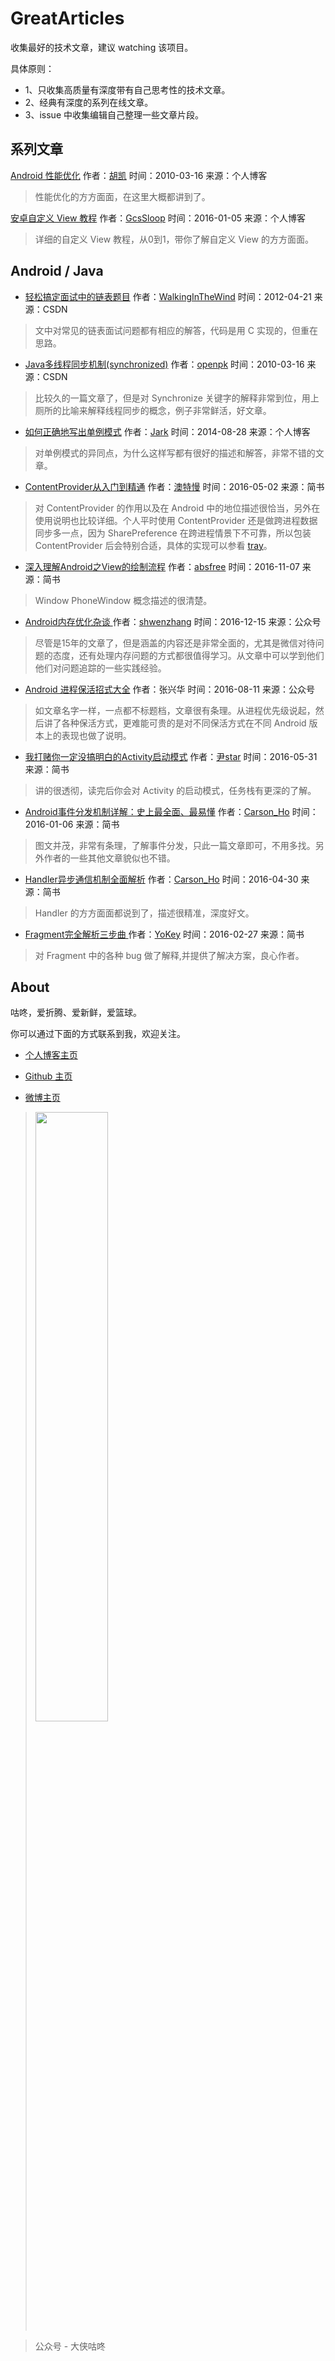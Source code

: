 # **GreatArticles**

收集最好的技术文章，建议 watching 该项目。

具体原则：

* 1、只收集高质量有深度带有自己思考性的技术文章。
* 2、经典有深度的系列在线文章。
* 3、issue 中收集编辑自己整理一些文章片段。

## 系列文章
[Android 性能优化](http://hukai.me/blog/categories/android-performance/)
 作者：[胡凯](http://hukai.me)  时间：2010-03-16  来源：个人博客

> 性能优化的方方面面，在这里大概都讲到了。


[安卓自定义 View 教程](http://www.gcssloop.com/customview/CustomViewIndex)
作者：[GcsSloop](http://www.gcssloop.com)  时间：2016-01-05  来源：个人博客

> 详细的自定义 View 教程，从0到1，带你了解自定义 View 的方方面面。 

## Android / Java

- [轻松搞定面试中的链表题目](http://blog.csdn.net/luckyxiaoqiang/article/details/7393134)
   作者：[WalkingInTheWind](http://my.csdn.net/WalkingInTheWind)  时间：2012-04-21  来源：CSDN

> 文中对常见的链表面试问题都有相应的解答，代码是用 C 实现的，但重在思路。

- [Java多线程同步机制(synchronized)](http://blog.csdn.net/openpk/article/details/5383873)
   作者：[openpk](http://my.csdn.net/openpk)  时间：2010-03-16  来源：CSDN

 > 比较久的一篇文章了，但是对 Synchronize 关键字的解释非常到位，用上厕所的比喻来解释线程同步的概念，例子非常鲜活，好文章。

- [如何正确地写出单例模式](http://wuchong.me/blog/2014/08/28/how-to-correctly-write-singleton-pattern/)
  作者：[Jark](http://wuchong.me/)  时间：2014-08-28  来源：个人博客 

 > 对单例模式的异同点，为什么这样写都有很好的描述和解答，非常不错的文章。

- [ContentProvider从入门到精通](http://www.jianshu.com/p/f5ec75a9cfea) 
   作者：[澳特慢](http://pengtao.me)  时间：2016-05-02  来源：简书 

 > 对 ContentProvider 的作用以及在 Android 中的地位描述很恰当，另外在使用说明也比较详细。个人平时使用 ContentProvider 还是做跨进程数据同步多一点，因为 SharePreference 在跨进程情景下不可靠，所以包装 ContentProvider 后会特别合适，具体的实现可以参看 [tray](https://github.com/grandcentrix/tray)。

- [深入理解Android之View的绘制流程](http://www.jianshu.com/p/060b5f68da79)
   作者：[absfree](http://www.jianshu.com/u/640ce09fd6ec)  时间：2016-11-07  来源：简书 

> Window  PhoneWindow 概念描述的很清楚。

- [Android内存优化杂谈 ](https://mp.weixin.qq.com/s/Z7oMv0IgKWNkhLon_hFakg)
   作者：[shwenzhang](https://github.com/shwenzhang)  时间：2016-12-15  来源：公众号 

> 尽管是15年的文章了，但是涵盖的内容还是非常全面的，尤其是微信对待问题的态度，还有处理内存问题的方式都很值得学习。从文章中可以学到他们他们对问题追踪的一些实践经验。

- [Android 进程保活招式大全](https://mp.weixin.qq.com/s/OXiFQNTyCHpqSP6B9HOiHw)
   作者：张兴华  时间：2016-08-11  来源：公众号 

> 如文章名字一样，一点都不标题档，文章很有条理。从进程优先级说起，然后讲了各种保活方式，更难能可贵的是对不同保活方式在不同 Android 版本上的表现也做了说明。

- [我打赌你一定没搞明白的Activity启动模式](http://www.jianshu.com/p/2a9fcf3c11e4) 
   作者：[尹star](http://www.jianshu.com/u/bd3befbe51d0)  时间：2016-05-31  来源：简书 

> 讲的很透彻，读完后你会对 Activity 的启动模式，任务栈有更深的了解。

- [Android事件分发机制详解：史上最全面、最易懂](http://www.jianshu.com/p/38015afcdb58)
   作者：[Carson_Ho](http://www.jianshu.com/u/383970bef0a0)  时间：2016-01-06  来源：简书 

> 图文并茂，非常有条理，了解事件分发，只此一篇文章即可，不用多找。另外作者的一些其他文章貌似也不错。

- [Handler异步通信机制全面解析](http://www.jianshu.com/p/9fe944ee02f7)
   作者：[Carson_Ho](http://www.jianshu.com/u/383970bef0a0)  时间：2016-04-30  来源：简书 

> Handler 的方方面面都说到了，描述很精准，深度好文。     

- [Fragment完全解析三步曲 ](http://www.jianshu.com/p/d9143a92ad94)
   作者：[YoKey](https://github.com/YoKeyword)  时间：2016-02-27  来源：简书 

> 对 Fragment 中的各种 bug 做了解释,并提供了解决方案，良心作者。

## About 
咕咚，爱折腾、爱新鲜，爱篮球。

你可以通过下面的方式联系到我，欢迎关注。

* [个人博客主页](http://gudong.name/)

* [Github 主页](https://github.com/maoruibin)

* [微博主页](http://weibo.com/u/1874136301)

> <img src="http://7xr9gx.com1.z0.glb.clouddn.com/qrcode_for_gh_58ac6be237a4_430.jpg" style="width: 50%;">

> 公众号 - 大侠咕咚




